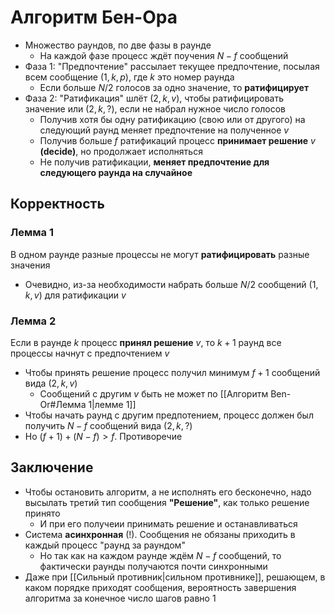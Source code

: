 # Алгоритм Бен-Ора

* Множество раундов, по две фазы в раунде
	* На каждой фазе процесс ждёт поучения $N - f$ сообщений
* Фаза 1: "Предпочтение" рассылает текущее предпочтение, посылая всем сообщение $(1, k, p)$, где $k$ это номер раунда
	* Если больше $N/2$ голосов за одно значение, то **ратифицирует**
* Фаза 2: "Ратификация" шлёт $(2, k, v)$, чтобы ратифицировать значение или $(2, k, ?)$, если не набрал нужное число голосов
	* Получив хотя бы одну ратификацию (свою или от другого) на следующий раунд меняет предпочтение на полученное $v$
	* Получив больше $f$ ратификаций процесс **принимает решение** $v$ **(decide)**, но продолжает исполняться
	* Не получив ратификации, **меняет предпочтение для следующего раунда на случайное**

## Корректность

### Лемма 1
В одном раунде разные процессы не могут **ратифицировать** разные значения
* Очевидно, из-за необходимости набрать больше $N/2$ сообщений $(1, k, v)$ для ратификации $v$

### Лемма 2
Если в раунде $k$ процесс **принял решение** $v$, то $k + 1$ раунд все процессы начнут с предпочтением $v$
* Чтобы принять решение процесс получил минимум $f + 1$ сообщений вида $(2, k, v)$
	* Сообщений с другим $v$ быть не может по [[Алгоритм Ben-Or#Лемма 1|лемме 1]]
* Чтобы начать раунд с другим предпотением, процесс должен был получить $N - f$ сообщений вида $(2, k, ?)$
* Но $(f + 1) + (N - f) > f$. Противоречие

## Заключение

* Чтобы остановить алгоритм, а не исполнять его бесконечно, надо высылать третий тип сообщения **"Решение"**, как только решение принято
	* И при его получеии принимать решение и останавливаться
* Система **асинхронная** (!). Сообщения не обязаны приходить в каждый процесс "раунд за раундом"
	* Но так как на каждом раунде ждём $N - f$ сообщений, то фактически раунды получаются почти синхронными
* Даже при [[Сильный противник|сильном противнике]], решающем, в каком порядке приходят сообщения, вероятность завершения алгоритма за конечное число шагов равно 1
